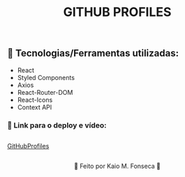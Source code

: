 <h1 align=center> GITHUB PROFILES </h1>

<img src=""/>
<img src=""/>
<img src=""/>
<img src=""/>

## 🤖 Tecnologias/Ferramentas utilizadas:

- React
- Styled Components
- Axios
- React-Router-DOM
- React-Icons
- Context API

### 🤖 Link para o deploy e vídeo:

##

[GitHubProfiles]()

##

<p align="center">👾 Feito por Kaio M. Fonseca 👾</p>